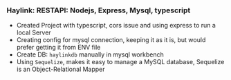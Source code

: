 ### Haylink: RESTAPI: Nodejs, Express, Mysql, typescript

- Created Project with typescript, cors issue and using express to run a local Server
- Creating config for mysql connection, keeping it as it is, but would prefer getting it from ENV file
- Create DB: `haylinkdb` manually in mysql workbench
- Using `Sequelize`, makes it easy to manage a MySQL database, Sequelize is an Object-Relational Mapper
